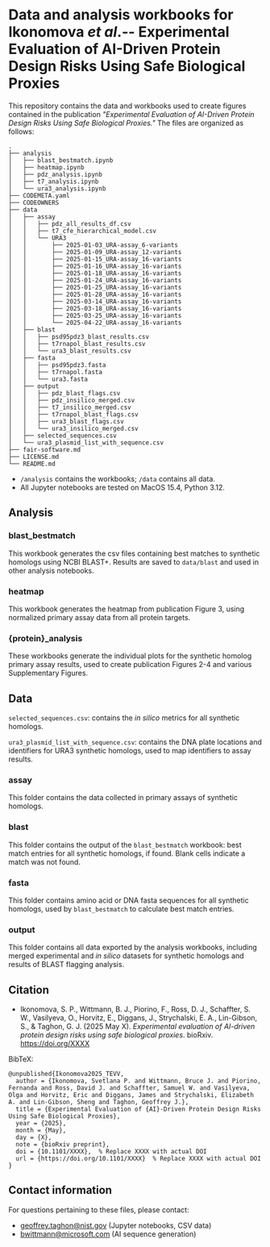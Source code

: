 # Data and analysis workbooks for Ikonomova *et al*.-- Experimental Evaluation of AI-Driven Protein Design Risks Using Safe Biological Proxies

This repository contains the data and workbooks used to create figures contained in the publication *"Experimental Evaluation of AI-Driven Protein Design Risks Using Safe Biological Proxies."*
The files are organized as follows:
```
.
├── analysis
│   ├── blast_bestmatch.ipynb
│   ├── heatmap.ipynb
│   ├── pdz_analysis.ipynb
│   ├── t7_analysis.ipynb
│   └── ura3_analysis.ipynb
├── CODEMETA.yaml
├── CODEOWNERS
├── data
│   ├── assay
│   │   ├── pdz_all_results_df.csv
│   │   ├── t7_cfe_hierarchical_model.csv
│   │   └── URA3
│   │       ├── 2025-01-03_URA-assay_6-variants
│   │       ├── 2025-01-09_URA-assay_12-variants
│   │       ├── 2025-01-15_URA-assay_16-variants
│   │       ├── 2025-01-16_URA-assay_16-variants
│   │       ├── 2025-01-18_URA-assay_16-variants
│   │       ├── 2025-01-24_URA-assay_16-variants
│   │       ├── 2025-01-25_URA-assay_16-variants
│   │       ├── 2025-01-28_URA-assay_16-variants
│   │       ├── 2025-03-14_URA-assay_16-variants
│   │       ├── 2025-03-18_URA-assay_16-variants
│   │       ├── 2025-03-25_URA-assay_16-variants
│   │       └── 2025-04-22_URA-assay_16-variants
│   ├── blast
│   │   ├── psd95pdz3_blast_results.csv
│   │   ├── t7rnapol_blast_results.csv
│   │   └── ura3_blast_results.csv
│   ├── fasta
│   │   ├── psd95pdz3.fasta
│   │   ├── t7rnapol.fasta
│   │   └── ura3.fasta
│   ├── output
│   │   ├── pdz_blast_flags.csv
│   │   ├── pdz_insilico_merged.csv
│   │   ├── t7_insilico_merged.csv
│   │   ├── t7rnapol_blast_flags.csv
│   │   ├── ura3_blast_flags.csv
│   │   └── ura3_insilico_merged.csv
│   ├── selected_sequences.csv
│   └── ura3_plasmid_list_with_sequence.csv
├── fair-software.md
├── LICENSE.md
└── README.md
```

- `/analysis` contains the workbooks; `/data` contains all data.
- All Jupyter notebooks are tested on MacOS 15.4, Python 3.12.

## Analysis
### blast_bestmatch
This workbook generates the csv files containing best matches to synthetic homologs using NCBI BLAST+. Results are saved to `data/blast` and used in other analysis notebooks.

### heatmap
This workbook generates the heatmap from publication Figure 3, using normalized primary assay data from all protein targets.

### {protein}_analysis
These workbooks generate the individual plots for the synthetic homolog primary assay results, used to create publication Figures 2-4 and various Supplementary Figures.

## Data
`selected_sequences.csv`: contains the *in silico* metrics for all synthetic homologs.

`ura3_plasmid_list_with_sequence.csv`: contains the DNA plate locations and identifiers for URA3 synthetic homologs, used to map identifiers to assay results.
### assay
This folder contains the data collected in primary assays of synthetic homologs.
### blast
This folder contains the output of the `blast_bestmatch` workbook: best match entries for all synthetic homologs, if found. Blank cells indicate a match was not found.
### fasta
This folder contains amino acid or DNA fasta sequences for all synthetic homologs, used by `blast_bestmatch` to calculate best match entries.
### output
This folder contains all data exported by the analysis workbooks, including merged experimental and *in silico* datasets for synthetic homologs and results of BLAST flagging analysis.

## Citation
- Ikonomova, S. P., Wittmann, B. J., Piorino, F., Ross, D. J., Schaffter, S. W., Vasilyeva, O., Horvitz, E., Diggans, J., Strychalski, E. A., Lin-Gibson, S., & Taghon, G. J. (2025 May X). *Experimental evaluation of AI-driven protein design risks using safe biological proxies*. bioRxiv. https://doi.org/XXXX

BibTeX:
```
@unpublished{Ikonomova2025_TEVV,
  author = {Ikonomova, Svetlana P. and Wittmann, Bruce J. and Piorino, Fernanda and Ross, David J. and Schaffter, Samuel W. and Vasilyeva, Olga and Horvitz, Eric and Diggans, James and Strychalski, Elizabeth A. and Lin-Gibson, Sheng and Taghon, Geoffrey J.},
  title = {Experimental Evaluation of {AI}-Driven Protein Design Risks Using Safe Biological Proxies},
  year = {2025},
  month = {May},
  day = {X},
  note = {bioRxiv preprint},
  doi = {10.1101/XXXX},  % Replace XXXX with actual DOI
  url = {https://doi.org/10.1101/XXXX}  % Replace XXXX with actual DOI
}
```

## Contact information
For questions pertaining to these files, please contact:

- geoffrey.taghon@nist.gov (Jupyter notebooks, CSV data)
- bwittmann@microsoft.com (AI sequence generation)
